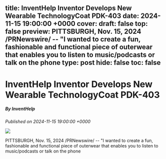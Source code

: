 title: InventHelp Inventor Develops New Wearable TechnologyCoat PDK-403
date: 2024-11-15 19:00:00 +0000
cover: 
draft: false
top: false
preview: PITTSBURGH, Nov. 15, 2024 /PRNewswire/ -- "I wanted to create a fun, fashionable and functional piece of outerwear that enables you to listen to music/podcasts or talk on the phone
type: post
hide: false
toc: false
---

# InventHelp Inventor Develops New Wearable TechnologyCoat PDK-403
##### By InventHelp
_Published on 2024-11-15 19:00:00 +0000_

![](https://bloximages.chicago2.vip.townnews.com/cnhinews.com/content/tncms/assets/v3/editorial/3/b9/3b9b3113-c7a2-5c7a-85cc-692c05933181/67093680ad207.image.jpg?crop=1429%2C750%2C110%2C0&resize=438%2C230&order=crop%2Cresize)

PITTSBURGH, Nov. 15, 2024 /PRNewswire/ -- "I wanted to create a fun, fashionable and functional piece of outerwear that enables you to listen to music/podcasts or talk on the phone
